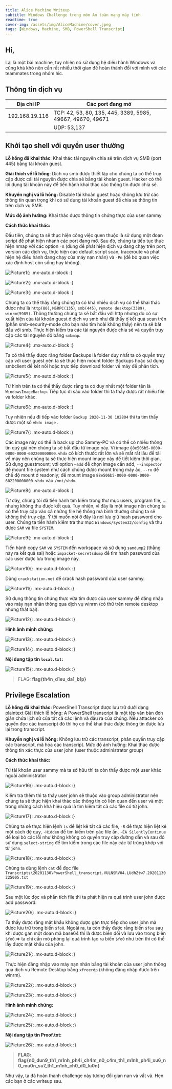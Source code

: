 ```yaml
---
title: Alice Machine Writeup
subtitle: Windows Challenge trong môn An toàn mạng máy tính
readtime: true
cover-img: /assets/img/AliceMachine/cover.jpeg
tags: [Windows, Machine, SMB, PowerShell Transcript]
---
```


## Hí,

Lại là một bài machine, tuy nhiên nó sử dụng hệ điều hành Windows và cũng khá khó nên cần rất nhiều thời gian để hoàn thành đối với mình với các teammates trong nhóm hic. 

## **Thông tin dịch vụ**
		
| Địa chỉ IP      | Các port đang mở |
| ----------- | ----------- |
| 192.168.19.116  | TCP: 42, 53, 80, 135, 445, 3389, 5985, 49667, 49670, 49671   |
|    | UDP: 53,137  |

## **Khởi tạo shell với quyền user thường**

**Lỗ hổng đã khai thác**: Khai thác tài nguyên chia sẻ trên dịch vụ SMB (port 445) bằng tài khoản guest.

**Giải thích về lỗ hổng**: Dịch vụ smb được thiết lập cho chúng ta có thể truy cập được cái tài nguyên được chia sẻ bằng tài khoản guest. Hacker có thể lợi dụng tài khoản này để tiến hành khai thác các thông tin được chia sẻ.

**Khuyến nghị vá lỗ hổng:** Disable tài khoản guest hoặc không lưu trữ các thông tin quan trọng khi có sử dụng tài khoản guest để chia sẻ thông tin trên dịch vụ SMB.

**Mức độ ảnh hưởng:** Khai thác được thông tin chứng thực của user sammy

**Cách thức khai thác:** 

Đầu tiên, chúng ta sẽ thực hiện công việc quen thuộc là sử dụng một đoạn script để phát hiện nhanh các port đang mở. Sau đó, chúng ta tiếp tục thực hiện nmap với các option `-A` (dùng để phát hiện dịch vụ đang chạy trên port, version các dịch vụ, thực hiện các default script scan, traceroute và phát hiện hệ điều hành đang chạy của máy nạn nhân) và `-Pn` (để bỏ quan việc xác định host còn sống hay không).

![Picture1](/assets/img/AliceMachine/Picture1.png){: .mx-auto.d-block :}

![Picture2](/assets/img/AliceMachine/Picture2.png){: .mx-auto.d-block :}

![Picture3](/assets/img/AliceMachine/Picture3.png){: .mx-auto.d-block :}

Chúng ta có thể thấy rằng chúng ta có khá nhiều dịch vụ có thể khai thác được như là `http(80)`, `MSRPC(135)`, `smb(445)`, `remote desktop(3389)`, `winrm(5985)`. Thông thường chúng ta sẽ bắt đầu với http nhưng do có sự xuất hiện của tài khoản guest ở dịch vụ smb như đã thấy ở kết quả scan trên (phần smb-security-mode cho bạn nào tìm hoài không thấy) nên ta sẽ bắt đầu với smb.
Thực hiện kiểm tra các tài nguyên được chia sẻ và quyền truy cập các tài nguyên đó bằng `smbmap`.
 
![Picture4](/assets/img/AliceMachine/Picture4.png){: .mx-auto.d-block :}

Ta có thể thấy được rằng folder Backups là folder duy nhất ta có quyền truy cập với user guest nên ta sẽ thực hiện mount folder Backups hoặc sử dụng smbclient để kết nối hoặc trực tiếp download folder về máy để phân tích.

![Picture5](/assets/img/AliceMachine/Picture5.png){: .mx-auto.d-block :}
 
Từ hình trên ta có thể thấy được rằng ta có duy nhất một folder tên là `WindowsImageBackup`. Tiếp tục đi sâu vào folder thì ta thấy được rất nhiều file và folder khác.

![Picture6](/assets/img/AliceMachine/Picture6.png){: .mx-auto.d-block :}
 
Tuy nhiên nếu đi tiếp vào folder `Backup 2020-11-30 102804` thì ta tìm thấy được một số `vhdx image` .

![Picture7](/assets/img/AliceMachine/Picture7.png){: .mx-auto.d-block :}

Các image này có thể là back up cho Sammy-PC và có thể có nhiều thông tin quý giá nên chúng ta sẽ bắt đầu từ image này.
Vì image `88e506b5-0000-0000-0000-602200000000.vhdx` có kích thước rất lớn và sẽ mất rất lâu để tải về máy nên chúng ta sẽ thực hiện mount image này để tiết kiệm thời gian. 
Sử dụng guestmount; với option `–add` để chọn image cần add, `--inspector` để mount file system như cách chúng được mount trong máy ảo, `--ro` để chế độ mount ở readonly; để mount image `88e506b5-0000-0000-0000-602200000000.vhdx` vào `/mnt/vhdx`.
 
![Picture8](/assets/img/AliceMachine/Picture8.png){: .mx-auto.d-block :}

Từ đây, chúng tôi đã tiến hành tìm kiếm trong thư mục users, program file, … nhưng không thu được kết quả. Tuy nhiên, vì đây là một image nên chúng ta có thể truy cập vào cả những file hệ thống mà bình thường chúng ta sẽ không thể truy cập. Ý tôi muốn nói ở đây là nơi lưu giữ hash password cho user.
Chúng ta tiến hành kiểm tra thư mục `Windows/System32/config` và thu được `SAM` và file `SYSTEM`.

![Picture9](/assets/img/AliceMachine/Picture9.png){: .mx-auto.d-block :}
 
Tiến hành copy `SAM` và `SYSTEM` đến workspace và sử dụng `samdump2` (thằng này ra kết quả sai) hoặc `impacket-secretsdump` để tìm hash password của các user được lưu trong image này.

![Picture10](/assets/img/AliceMachine/Picture10.png){: .mx-auto.d-block :}

Dùng `crackstation.net` để crack hash password của user sammy.

![Picture11](/assets/img/AliceMachine/Picture11.png){: .mx-auto.d-block :}

Sử dụng thông tin chứng thực vừa tìm được của user sammy để đăng nhập vào máy nạn nhân thông qua dịch vụ winrm (có thử trên remote desktop nhưng thất bại).

![Picture12](/assets/img/AliceMachine/Picture12.png){: .mx-auto.d-block :}

**Hình ảnh minh chứng:**

![Picture13](/assets/img/AliceMachine/Picture13.png){: .mx-auto.d-block :}

![Picture14](/assets/img/AliceMachine/Picture14.png){: .mx-auto.d-block :}
 
**Nội dung tập tin `local.txt`:**

![Picture15](/assets/img/AliceMachine/Picture15.png){: .mx-auto.d-block :}

> FLAG: **flag{th4n_d1eu_da1_b1p}**

## **Privilege Escalation**

**Lỗ hổng đã khai thác:** PowerShell Transcript được lưu trữ dưới dạng plaintext
Giải thích lỗ hổng: A PowerShell transcript là một tệp văn bản đơn giản chứa lịch sử của tất cả các lệnh và đầu ra của chúng. Nếu attacker có quyền đọc các transcript đó thì họ có thể khai thác được thông tin được lưu lại trong transcript.

**Khuyến nghị vá lỗ hổng:** Không lưu trữ các transcript, phân quyền truy cập các transcript, mã hóa các transcript.
Mức độ ảnh hưởng: Khai thác được thông tin xác thực của user john (user thuộc administrator group)

**Cách thức khai thác:** 

Từ tài khoản user sammy mà ta sở hữu thì ta còn thấy được một user khác ngoài administrator

![Picture16](/assets/img/AliceMachine/Picture16.png){: .mx-auto.d-block :}
 
Kiểm tra thêm thì ta thấy user john sẽ thuộc vào group administrator nên chúng ta sẽ thực hiện khai thác các thông tin có liên quan đến user và một trong những cách khá hiệu quả là tìm kiếm tất cả các file có từ john.

![Picture17](/assets/img/AliceMachine/Picture17.png){: .mx-auto.d-block :}
 
Chúng ta sẽ thực hiện lệnh `ls` để liệt kê tất cả các file, `-R` để thực hiện liệt kê một cách đệ quy, `-Hidden` để tìm kiếm trên các file ẩn, `-EA SilentlyContinue` để loại bỏ các lỗi như không không có quyền truy cập đường dẫn và sau đó sử dụng `select-string` để tìm kiếm trong các file này các từ trùng khớp với từ `john`.

![Picture18](/assets/img/AliceMachine/Picture18.png){: .mx-auto.d-block :}
 
Chúng ta dùng lệnh `cat` để đọc file `Transcripts\20201130\PowerShell_transcript.VULNSRV04.LUdhZtw7.20201130225005.txt`

![Picture19](/assets/img/AliceMachine/Picture19.png){: .mx-auto.d-block :}
 
Sau một lúc đọc và phần tích file thì ta phát hiện ra quá trình user john được add password. 

![Picture20](/assets/img/AliceMachine/Picture20.png){: .mx-auto.d-block :}
 
Ta thấy được rằng mật khẩu không được gán trực tiếp cho user john mà được lưu trữ trong biến `$fo0`. Ngoài ra, ta còn thấy được rằng biến `$foo` sau khi được gán một đoạn mã base64 thì là được biến đổi và lưu vào trong biến `$fo0`.=> ta chỉ cần mô phỏng lại quá trình tạo ra biến `$fo0` như trên thì có thể lấy được mật khẩu của john.

![Picture21](/assets/img/AliceMachine/Picture21.png){: .mx-auto.d-block :}
 
Thực hiện đăng nhập vào máy nạn nhân bằng tài khoản của user john thông qua dịch vụ Remote Desktop bằng `xfreerdp` (không đăng nhập được trên winrm).
 
![Picture22](/assets/img/AliceMachine/Picture22.png){: .mx-auto.d-block :}

![Picture23](/assets/img/AliceMachine/Picture23.png){: .mx-auto.d-block :}

**Hình ảnh minh chứng:**

![Picture24](/assets/img/AliceMachine/Picture24.png){: .mx-auto.d-block :}

![Picture25](/assets/img/AliceMachine/Picture25.png){: .mx-auto.d-block :}
 
**Nội dung tập tin Proof.txt:** 

![Picture26](/assets/img/AliceMachine/Picture26.png){: .mx-auto.d-block :}

> **FLAG: flag{n0_dun9_th1_m1nh_ph4i_ch4m_n0_c4m_th1_m1nh_ph4i_xu6_n0_mu0n_su7_th1_m1nh_ch0_d0_lu0n}**

Như vậy, ta đã hoàn thành challenge này tương đối gian nan và vất vả. Hẹn các bạn ở các writeup sau.